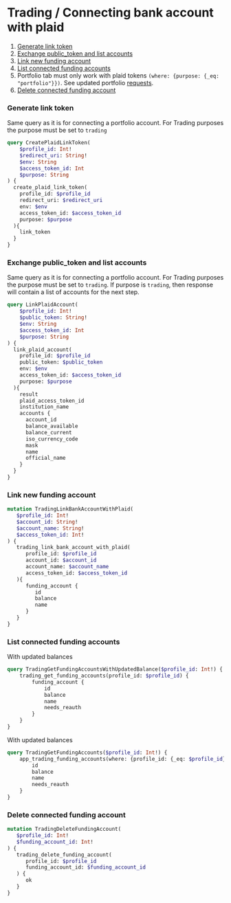 # Trading / Connecting bank account with plaid

1. [Generate link token](#generate-link-token)
2. [Exchange public_token and list accounts](#exchange-public_token-and-list-accounts)
3. [Link new funding account](#link-new-funding-account)
4. [List connected funding accounts](#list-connected-funding-accounts)
5. Portfolio tab must only work with plaid tokens `(where: {purpose: {_eq: "portfolio"}})`.
   See updated portfolio [requests](../portfolio.md).
6. [Delete connected funding account](#delete-connected-funding-account)


### Generate link token
Same query as it is for connecting a portfolio account. For Trading purposes the purpose must be set to `trading` 
```graphql
query CreatePlaidLinkToken(
    $profile_id: Int!
    $redirect_uri: String!
    $env: String
    $access_token_id: Int
    $purpose: String
) {
  create_plaid_link_token(
    profile_id: $profile_id
    redirect_uri: $redirect_uri
    env: $env
    access_token_id: $access_token_id
    purpose: $purpose
  ){
    link_token
  }
}
```

### Exchange public_token and list accounts
Same query as it is for connecting a portfolio account. For Trading purposes the purpose must be set to `trading`. If purpose is `trading`, then response will contain a list of accounts for the next step. 
```graphql
query LinkPlaidAccount(
    $profile_id: Int!
    $public_token: String!
    $env: String
    $access_token_id: Int
    $purpose: String
) {
  link_plaid_account(
    profile_id: $profile_id
    public_token: $public_token
    env: $env
    access_token_id: $access_token_id
    purpose: $purpose
  ){
    result
    plaid_access_token_id
    institution_name
    accounts {
      account_id
      balance_available
      balance_current
      iso_currency_code
      mask
      name
      official_name
    }
  }
}
```

### Link new funding account
```graphql
mutation TradingLinkBankAccountWithPlaid(
   $profile_id: Int!
   $account_id: String!
   $account_name: String!
   $access_token_id: Int!
) {
   trading_link_bank_account_with_plaid(
      profile_id: $profile_id
      account_id: $account_id
      account_name: $account_name
      access_token_id: $access_token_id
   ){
      funding_account {
         id
         balance
         name
      }
   }
}
```

### List connected funding accounts

With updated balances
```graphql
query TradingGetFundingAccountsWithUpdatedBalance($profile_id: Int!) {
    trading_get_funding_accounts(profile_id: $profile_id) {
        funding_account {
            id
            balance
            name
            needs_reauth
        }
    }
}
```
With updated balances
```graphql
query TradingGetFundingAccounts($profile_id: Int!) {
    app_trading_funding_accounts(where: {profile_id: {_eq: $profile_id}}) {
        id
        balance
        name
        needs_reauth
    }
}
```

### Delete connected funding account

```graphql
mutation TradingDeleteFundingAccount(
   $profile_id: Int!
   $funding_account_id: Int!
) {
   trading_delete_funding_account(
      profile_id: $profile_id
      funding_account_id: $funding_account_id
   ) {
      ok
   }
}
```
